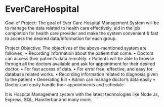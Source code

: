 # EverCareHospital

Goal of Project:
The goal of Ever Care Hospital Management System will be to manage the data related to health 
care effectively, aid in the job completion for health care provider and make the system convenient 
& fast to access the desired data/Information for each group.

Project Objective:
The objectives of the above-mentioned system are followed,
• Recording information about the patient that come.
• Doctors can access their patient’s data remotely.
• Patients will be able to browse through all the doctors available and ask for appointment for 
their desired doctor.
• For fast access of data. 
• For error free, effective, and easy for database related works. 
• Recording information related to diagnosis given to the patient 
• Generating Bill
• Admin can manage doctor’s data easily
• Doctor can easily handle their appointments and schedule

It is Hospital Management system with the latest technologies like Node Js, Express, SQL, Handlerbar and many more. 
